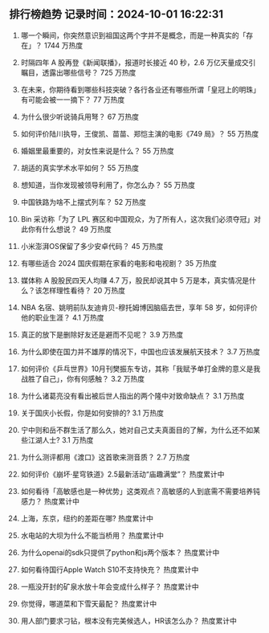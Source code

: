 
## 排行榜趋势 记录时间：2024-10-01 16:22:31
  
  1. 哪一个瞬间，你突然意识到祖国这两个字并不是概念，而是一种真实的「存在」？ 1744 万热度
    
  2. 时隔四年 A 股再登《新闻联播》，报道时长接近 40 秒，2.6 万亿天量成交引瞩目，透露出哪些信号？ 725 万热度
    
  3. 在未来，你期待看到哪些科技突破？各行各业还有哪些所谓「皇冠上的明珠」有可能会被一一摘下？ 77 万热度
    
  4. 为什么很少听说骑兵用弩？ 67 万热度
    
  5. 如何评价陆川执导，王俊凯、苗苗、郑恺主演的电影《749 局》？ 55 万热度
    
  6. 婚姻里最重要的，对女性来说是什么？ 55 万热度
    
  7. 胡适的真实学术水平如何？ 55 万热度
    
  8. 想知道，当你发现被领导利用了，你怎么办？ 55 万热度
    
  9. 中国铁路为啥不上摆式列车？ 52 万热度
    
  10. Bin 采访称「为了 LPL 赛区和中国观众，为了所有人，这次我们必须夺冠」对此你有什么想说？ 49 万热度
    
  11. 小米澎湃OS保留了多少安卓代码？ 45 万热度
    
  12. 有哪些适合 2024 国庆假期在家看的电影和电视剧？ 35 万热度
    
  13. 媒体称 A 股股民四天人均赚 4.7 万，股民却说其中 5 万是本，真实情况是什么？该怎样理性看待？ 20 万热度
    
  14. NBA 名宿、姚明前队友迪肯贝-穆托姆博因脑癌去世，享年 58 岁，如何评价他的职业生涯？ 4.1 万热度
    
  15. 真正的放下是删除好友还是避而不见呢？ 3.9 万热度
    
  16. 为什么即使在国力并不雄厚的情况下，中国也应该发展航天技术？ 3.7 万热度
    
  17. 如何评价《乒乓世界》10月刊樊振东专访，其称「我赋予单打金牌的意义是我战胜了自己」，你有何感触？ 3.2 万热度
    
  18. 为什么诸葛亮没有看出被后世人指出的两个隆中对致命缺点？ 3.1 万热度
    
  19. 关于国庆小长假，你是如何安排的? 3.1 万热度
    
  20. 宁中则和岳不群生活了那么久，她对自己丈夫真面目的了解，为什么还不如某些江湖人士? 3.1 万热度
    
  21. 为什么测评都用《渡口》这首歌来测音质？ 2.7 万热度
    
  22. 如何评价《崩坏·星穹铁道》2.5最新活动“庙趣满堂”？ 热度累计中
    
  23. 如何看待「高敏感也是一种优势」这类观点？高敏感的人到底需不需要培养钝感力？ 热度累计中
    
  24. 上海，东京，纽约的差距在哪? 热度累计中
    
  25. 水电站的大坝为什么不能当桥用？ 热度累计中
    
  26. 为什么openai的sdk只提供了python和js两个版本？ 热度累计中
    
  27. 如何看待国行Apple Watch S10不支持快充？ 热度累计中
    
  28. 一瓶没开封的矿泉水放十年会变成什么样子？ 热度累计中
    
  29. 你觉得，哪道菜和下雪天最配？ 热度累计中
    
  30. 用人部门要求刁钻，根本没有完美候选人，HR该怎么办？ 热度累计中
    